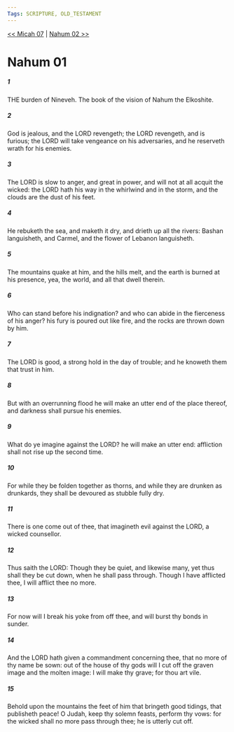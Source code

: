 ```yaml
---
Tags: SCRIPTURE, OLD_TESTAMENT
---
```


[<< Micah 07](OLD_TESTAMENT/33_Micah/Micah_07.md) | [Nahum 02 >>](OLD_TESTAMENT/34_Nahum/Nahum_02.md)

# Nahum 01

##### 1

THE burden of Nineveh. The book of the vision of Nahum the Elkoshite.

##### 2

God is jealous, and the LORD revengeth; the LORD revengeth, and is furious; the LORD will take vengeance on his adversaries, and he reserveth wrath for his enemies.

##### 3

The LORD is slow to anger, and great in power, and will not at all acquit the wicked: the LORD hath his way in the whirlwind and in the storm, and the clouds are the dust of his feet.

##### 4

He rebuketh the sea, and maketh it dry, and drieth up all the rivers: Bashan languisheth, and Carmel, and the flower of Lebanon languisheth.

##### 5

The mountains quake at him, and the hills melt, and the earth is burned at his presence, yea, the world, and all that dwell therein.

##### 6

Who can stand before his indignation? and who can abide in the fierceness of his anger? his fury is poured out like fire, and the rocks are thrown down by him.

##### 7

The LORD is good, a strong hold in the day of trouble; and he knoweth them that trust in him.

##### 8

But with an overrunning flood he will make an utter end of the place thereof, and darkness shall pursue his enemies.

##### 9

What do ye imagine against the LORD? he will make an utter end: affliction shall not rise up the second time.

##### 10

For while they be folden together as thorns, and while they are drunken as drunkards, they shall be devoured as stubble fully dry.

##### 11

There is one come out of thee, that imagineth evil against the LORD, a wicked counsellor.

##### 12

Thus saith the LORD: Though they be quiet, and likewise many, yet thus shall they be cut down, when he shall pass through. Though I have afflicted thee, I will afflict thee no more.

##### 13

For now will I break his yoke from off thee, and will burst thy bonds in sunder.

##### 14

And the LORD hath given a commandment concerning thee, that no more of thy name be sown: out of the house of thy gods will I cut off the graven image and the molten image: I will make thy grave; for thou art vile.

##### 15

Behold upon the mountains the feet of him that bringeth good tidings, that publisheth peace! O Judah, keep thy solemn feasts, perform thy vows: for the wicked shall no more pass through thee; he is utterly cut off.
